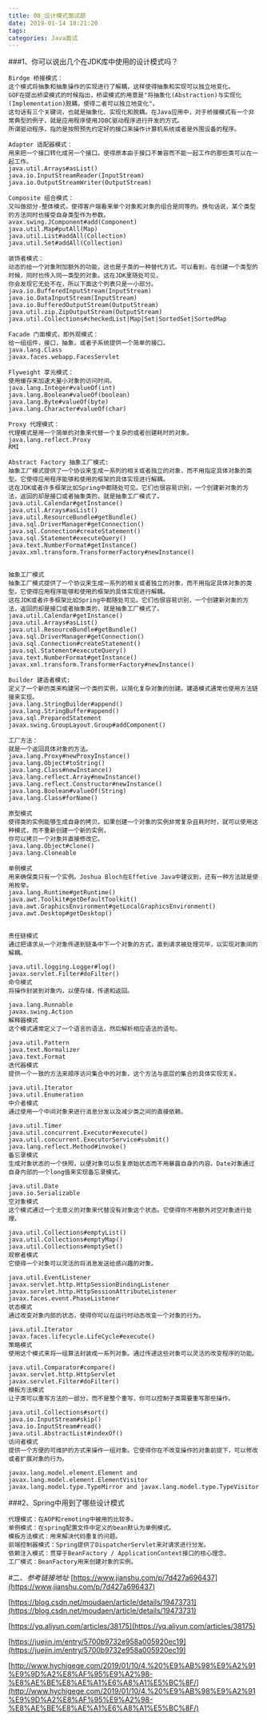 ```yaml
---
title: 08_设计模式面试题
date: 2019-01-14 18:21:20
tags:
categories: Java面试
---
```

###1、你可以说出几个在JDK库中使用的设计模式吗？

	Birdge 桥接模式：
	这个模式将抽象和抽象操作的实现进行了解耦，这样使得抽象和实现可以独立地变化。
	GOF在提出桥梁模式的时候指出，桥梁模式的用意是"将抽象化(Abstraction)与实现化(Implementation)脱耦，使得二者可以独立地变化"。
	这句话有三个关键词，也就是抽象化、实现化和脱耦。在Java应用中，对于桥接模式有一个非常典型的例子，就是应用程序使用JDBC驱动程序进行开发的方式。
	所谓驱动程序，指的是按照预先约定好的接口来操作计算机系统或者是外围设备的程序。
	 
	Adapter 适配器模式：
	用来把一个接口转化成另一个接口。使得原本由于接口不兼容而不能一起工作的那些类可以在一起工作。
	java.util.Arrays#asList()
	java.io.InputStreamReader(InputStream)
	java.io.OutputStreamWriter(OutputStream)
	 
	Composite 组合模式：
	又叫做部分-整体模式，使得客户端看来单个对象和对象的组合是同等的。换句话说，某个类型的方法同时也接受自身类型作为参数。
	avax.swing.JComponent#add(Component)
	java.util.Map#putAll(Map)
	java.util.List#addAll(Collection)
	java.util.Set#addAll(Collection)
	 
	装饰者模式：
	动态的给一个对象附加额外的功能，这也是子类的一种替代方式。可以看到，在创建一个类型的时候，同时也传入同一类型的对象。这在JDK里随处可见，
	你会发现它无处不在，所以下面这个列表只是一小部分。
	java.io.BufferedInputStream(InputStream)
	java.io.DataInputStream(InputStream)
	java.io.BufferedOutputStream(OutputStream)
	java.util.zip.ZipOutputStream(OutputStream)
	java.util.Collections#checkedList|Map|Set|SortedSet|SortedMap
	 
	Facade 门面模式，即外观模式：
	给一组组件，接口，抽象，或者子系统提供一个简单的接口。
	java.lang.Class
	javax.faces.webapp.FacesServlet
	 
	Flyweight 享元模式：
	使用缓存来加速大量小对象的访问时间。
	java.lang.Integer#valueOf(int)
	java.lang.Boolean#valueOf(boolean)
	java.lang.Byte#valueOf(byte)
	java.lang.Character#valueOf(char)
	 
	Proxy 代理模式：
	代理模式是用一个简单的对象来代替一个复杂的或者创建耗时的对象。
	java.lang.reflect.Proxy
	RMI
	 
	Abstract Factory 抽象工厂模式:
	抽象工厂模式提供了一个协议来生成一系列的相关或者独立的对象，而不用指定具体对象的类型。它使得应用程序能够和使用的框架的具体实现进行解耦。
	这在JDK或者许多框架比如Spring中都随处可见。它们也很容易识别，一个创建新对象的方法，返回的却是接口或者抽象类的，就是抽象工厂模式了。
	java.util.Calendar#getInstance()
	java.util.Arrays#asList()
	java.util.ResourceBundle#getBundle()
	java.sql.DriverManager#getConnection()
	java.sql.Connection#createStatement()
	java.sql.Statement#executeQuery()
	java.text.NumberFormat#getInstance()
	javax.xml.transform.TransformerFactory#newInstance()
	 
	 
	抽象工厂模式
	抽象工厂模式提供了一个协议来生成一系列的相关或者独立的对象，而不用指定具体对象的类型。它使得应用程序能够和使用的框架的具体实现进行解耦。
	这在JDK或者许多框架比如Spring中都随处可见。它们也很容易识别，一个创建新对象的方法，返回的却是接口或者抽象类的，就是抽象工厂模式了。
	java.util.Calendar#getInstance()
	java.util.Arrays#asList()
	java.util.ResourceBundle#getBundle()
	java.sql.DriverManager#getConnection()
	java.sql.Connection#createStatement()
	java.sql.Statement#executeQuery()
	java.text.NumberFormat#getInstance()
	javax.xml.transform.TransformerFactory#newInstance()
	 
	Builder 建造者模式:
	定义了一个新的类来构建另一个类的实例，以简化复杂对象的创建。建造模式通常也使用方法链接来实现。
	java.lang.StringBuilder#append()
	java.lang.StringBuffer#append()
	java.sql.PreparedStatement
	javax.swing.GroupLayout.Group#addComponent()
	 
	工厂方法：
	就是一个返回具体对象的方法。
	java.lang.Proxy#newProxyInstance()
	java.lang.Object#toString()
	java.lang.Class#newInstance()
	java.lang.reflect.Array#newInstance()
	java.lang.reflect.Constructor#newInstance()
	java.lang.Boolean#valueOf(String)
	java.lang.Class#forName()
	 
	原型模式
	使得类的实例能够生成自身的拷贝。如果创建一个对象的实例非常复杂且耗时时，就可以使用这种模式，而不重新创建一个新的实例，
	你可以拷贝一个对象并直接修改它。
	java.lang.Object#clone()
	java.lang.Cloneable
	 
	单例模式
	用来确保类只有一个实例。Joshua Bloch在Effetive Java中建议到，还有一种方法就是使用枚举。
	java.lang.Runtime#getRuntime()
	java.awt.Toolkit#getDefaultToolkit()
	java.awt.GraphicsEnvironment#getLocalGraphicsEnvironment()
	java.awt.Desktop#getDesktop()
	 
	 
	责任链模式
	通过把请求从一个对象传递到链条中下一个对象的方式，直到请求被处理完毕，以实现对象间的解耦。
	 
	java.util.logging.Logger#log()
	javax.servlet.Filter#doFilter()
	命令模式
	将操作封装到对象内，以便存储，传递和返回。
	 
	java.lang.Runnable
	javax.swing.Action
	解释器模式
	这个模式通常定义了一个语言的语法，然后解析相应语法的语句。
	 
	java.util.Pattern
	java.text.Normalizer
	java.text.Format
	迭代器模式
	提供一个一致的方法来顺序访问集合中的对象，这个方法与底层的集合的具体实现无关。
	 
	java.util.Iterator
	java.util.Enumeration
	中介者模式
	通过使用一个中间对象来进行消息分发以及减少类之间的直接依赖。
	 
	java.util.Timer
	java.util.concurrent.Executor#execute()
	java.util.concurrent.ExecutorService#submit()
	java.lang.reflect.Method#invoke()
	备忘录模式
	生成对象状态的一个快照，以便对象可以恢复原始状态而不用暴露自身的内容。Date对象通过自身内部的一个long值来实现备忘录模式。
	 
	java.util.Date
	java.io.Serializable
	空对象模式
	这个模式通过一个无意义的对象来代替没有对象这个状态。它使得你不用额外对空对象进行处理。
	 
	java.util.Collections#emptyList()
	java.util.Collections#emptyMap()
	java.util.Collections#emptySet()
	观察者模式
	它使得一个对象可以灵活的将消息发送给感兴趣的对象。
	 
	java.util.EventListener
	javax.servlet.http.HttpSessionBindingListener
	javax.servlet.http.HttpSessionAttributeListener
	javax.faces.event.PhaseListener
	状态模式
	通过改变对象内部的状态，使得你可以在运行时动态改变一个对象的行为。
	 
	java.util.Iterator
	javax.faces.lifecycle.LifeCycle#execute()
	策略模式
	使用这个模式来将一组算法封装成一系列对象。通过传递这些对象可以灵活的改变程序的功能。
	 
	java.util.Comparator#compare()
	javax.servlet.http.HttpServlet
	javax.servlet.Filter#doFilter()
	模板方法模式
	让子类可以重写方法的一部分，而不是整个重写，你可以控制子类需要重写那些操作。
	 
	java.util.Collections#sort()
	java.io.InputStream#skip()
	java.io.InputStream#read()
	java.util.AbstractList#indexOf()
	访问者模式
	提供一个方便的可维护的方式来操作一组对象。它使得你在不改变操作的对象前提下，可以修改或者扩展对象的行为。
	 
	javax.lang.model.element.Element and javax.lang.model.element.ElementVisitor
	javax.lang.model.type.TypeMirror and javax.lang.model.type.TypeVisitor



###2、Spring中用到了哪些设计模式

	代理模式：在AOP和remoting中被用的比较多。
	单例模式：在spring配置文件中定义的bean默认为单例模式。
	模板方法模式：用来解决代码重复的问题。
	前端控制器模式：Spring提供了DispatcherServlet来对请求进行分发。
	依赖注入模式：贯穿于BeanFactory / ApplicationContext接口的核心理念。
	工厂模式：BeanFactory用来创建对象的实例。

#二、*参考链接地址*
[https://www.jianshu.com/p/7d427a696437](https://www.jianshu.com/p/7d427a696437)

[https://blog.csdn.net/moudaen/article/details/19473731](https://blog.csdn.net/moudaen/article/details/19473731)

[https://yq.aliyun.com/articles/38175](https://yq.aliyun.com/articles/38175)

[https://juejin.im/entry/5700b9732e958a005920ec19](https://juejin.im/entry/5700b9732e958a005920ec19)

[http://www.hychigege.com/2019/01/10/4.%20%E9%AB%98%E9%A2%91%E9%9D%A2%E8%AF%95%E9%A2%98-%E8%AE%BE%E8%AE%A1%E6%A8%A1%E5%BC%8F/](http://www.hychigege.com/2019/01/10/4.%20%E9%AB%98%E9%A2%91%E9%9D%A2%E8%AF%95%E9%A2%98-%E8%AE%BE%E8%AE%A1%E6%A8%A1%E5%BC%8F/)